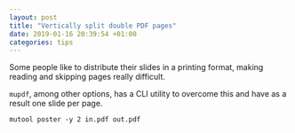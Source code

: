 ```yaml
---
layout: post
title: "Vertically split double PDF pages"
date: 2019-01-16 20:39:54 +01:00
categories: tips
---
```


Some people like to distribute their slides in a printing format, making reading and skipping pages really difficult.

`mupdf`, among other options,  has a CLI utility to overcome this and have as a result one slide per page. 


```
mutool poster -y 2 in.pdf out.pdf 
```

